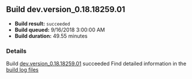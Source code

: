 ## Build dev.version_0.18.18259.01
- **Build result:** `succeeded`
- **Build queued:** 9/16/2018 3:00:00 AM
- **Build duration:** 49.55 minutes
### Details
Build [dev.version_0.18.18259.01](https://winappstudio.visualstudio.com/web/build.aspx?pcguid=a4ef43be-68ce-4195-a619-079b4d9834c2&builduri=vstfs%3a%2f%2f%2fBuild%2fBuild%2f26259) succeeded
Find detailed information in the [build log files](https://uwpctdiags.blob.core.windows.net/buildlogs/dev.version_0.18.18259.01_logs.zip)
